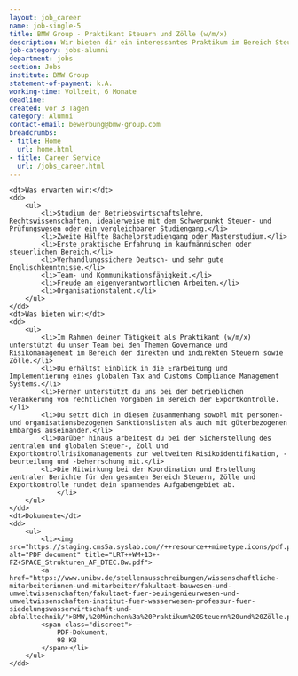 ```yaml
---
layout: job_career
name: job-single-5
title: BMW Group - Praktikant Steuern und Zölle (w/m/x)
description: Wir bieten dir ein interessantes Praktikum im Bereich Steuern und Zölle mit dem Fokus aufGovernance und Risikomanagement.
job-category: jobs-alumni
department: jobs
section: Jobs
institute: BMW Group
statement-of-payment: k.A.
working-time: Vollzeit, 6 Monate
deadline: 
created: vor 3 Tagen
category: Alumni
contact-email: bewerbung@bmw-group.com
breadcrumbs: 
- title: Home
  url: home.html
- title: Career Service
  url: /jobs_career.html
---
```

<dl>

	<dt>Was erwarten wir:</dt>
	<dd>
		<ul>
			<li>Studium der Betriebswirtschaftslehre, Rechtswissenschaften, idealerweise mit dem Schwerpunkt Steuer- und Prüfungswesen oder ein vergleichbarer Studiengang.</li>
			<li>Zweite Hälfte Bachelorstudiengang oder Masterstudium.</li>
			<li>Erste praktische Erfahrung im kaufmännischen oder steuerlichen Bereich.</li>
			<li>Verhandlungssichere Deutsch- und sehr gute Englischkenntnisse.</li>
			<li>Team- und Kommunikationsfähigkeit.</li>
			<li>Freude am eigenverantwortlichen Arbeiten.</li>
			<li>Organisationstalent.</li>
		</ul>
	</dd>
	<dt>Was bieten wir:</dt>
	<dd>
		<ul>
			<li>Im Rahmen deiner Tätigkeit als Praktikant (w/m/x) unterstützt du unser Team bei den Themen Governance und Risikomanagement im Bereich der direkten und indirekten Steuern sowie Zölle.</li>
			<li>Du erhältst Einblick in die Erarbeitung und Implementierung eines globalen Tax and Customs Compliance Management Systems.</li>
			<li>Ferner unterstützt du uns bei der betrieblichen Verankerung von rechtlichen Vorgaben im Bereich der Exportkontrolle.</li>
			<li>Du setzt dich in diesem Zusammenhang sowohl mit personen- und organisationsbezogenen Sanktionslisten als auch mit güterbezogenen Embargos auseinander.</li>
			<li>Darüber hinaus arbeitest du bei der Sicherstellung des zentralen und globalen Steuer-, Zoll und Exportkontrollrisikomanagements zur weltweiten Risikoidentifikation, -beurteilung und -beherrschung mit.</li>
			<li>Die Mitwirkung bei der Koordination und Erstellung zentraler Berichte für den gesamten Bereich Steuern, Zölle und Exportkontrolle rundet dein spannendes Aufgabengebiet ab.
				</li>
		</ul>
	</dd>
	<dt>Dokumente</dt>
	<dd>
		<ul>
			<li><img src="https://staging.cms5a.syslab.com//++resource++mimetype.icons/pdf.png" alt="PDF document" title="LRT++WM+13+-FZ+SPACE_Strukturen_AF_DTEC.Bw.pdf">
	        <a href="https://www.unibw.de/stellenausschreibungen/wissenschaftliche-mitarbeiterinnen-und-mitarbeiter/fakultaet-bauwesen-und-umweltwissenschaften/fakultaet-fuer-beuingenieurwesen-und-umweltwissenschaften-institut-fuer-wasserwesen-professur-fuer-siedelungswasserwirtschaft-und-abfalltechnik/">BMW,%20München%3a%20Praktikum%20Steuern%20und%20Zölle.pdf</a>
	        <span class="discreet"> —
	            PDF-Dokument,
	            98 KB
	        </span></li>
	    </ul>
	</dd>
</dl>
